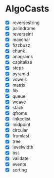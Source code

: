 # AlgoCasts

- [x] reversestring
- [x] palindrome
- [x] reverseint
- [x] maxchar
- [x] fizzbuzz
- [x] chunk
- [x] anagrams
- [x] capitalize
- [x] steps
- [x] pyramid
- [x] vowels
- [x] matrix
- [x] fib
- [x] queue
- [x] weave
- [x] stack
- [x] qfroms
- [x] linkedlist
- [x] midpoint
- [x] circular
- [x] fromlast
- [x] tree
- [x] levelwidth
- [x] bst
- [x] validate
- [x] events
- [x] sorting